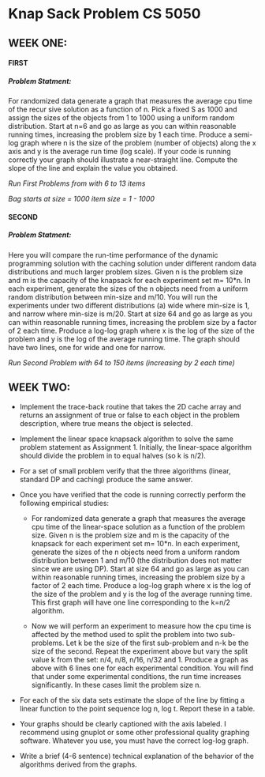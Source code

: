# Knap Sack Problem CS 5050


## WEEK ONE:
#### FIRST 

##### Problem Statment:

For randomized data generate a graph that measures the average cpu time of the recur sive solution as a function of n. Pick a fixed S as 1000 and assign the sizes of the objects from 1 to 1000 using a uniform random distribution. Start at n=6 and go as large as you can within reasonable running times, increasing the problem size by 1 each time. Produce a semi-log graph where n is the size of the problem (number of objects) along the x axis and y is the average run time (log scale). If your code is running correctly your graph should illustrate a near-straight line. Compute the slope of the line and explain the value you obtained.

_Run First Problems from with 6 to 13 items_

_Bag starts at size  =  1000_
_item size           =  1 - 1000_


#### SECOND

##### Problem Statment:

Here you will compare the run-time performance of the dynamic programming solution with the caching solution under different random data distributions and much larger problem sizes. Given n is the problem size and m is the capacity of the knapsack for each experiment set m= 10*n. In each experiment, generate the sizes of the n objects need from a uniform random distribution between min-size and m/10. You will run the experiments under two different distributions (a) wide where min-size is 1, and narrow where min-size is m/20. Start at size 64 and go as large as you can within reasonable running times, increasing the problem size by a factor of 2 each time. Produce a log-log graph where x is the log of the size of the problem and y is the log of the average running time. The graph should have two lines, one for wide and one for narrow.

_Run Second Problem with 64 to 150 items (increasing by 2 each time)_

## WEEK TWO:


 * Implement the trace-back routine that takes the 2D cache array and returns an assignment of true or false to each object in the problem description, where true means the object is selected.


 * Implement the linear space knapsack algorithm to solve the same problem statement as Assignment 1.  Initially, the linear-space algorithm should divide the problem in to equal halves (so k is n/2).


 * For a set of small problem verify that the three algorithms (linear, standard DP and caching) produce the same answer.


 * Once you have verified that the code is running correctly perform the following empirical studies:

   * For randomized data generate a graph that measures the average cpu time of the linear-space solution as a function of the problem size. Given n is the problem size and m is the capacity of the knapsack for each experiment set m= 10*n. In each experiment, generate the sizes of the n objects need from a uniform random distribution between 1 and m/10 (the distribution does not matter since we are using DP). Start at size 64 and go as large as you can within reasonable running times, increasing the problem size by a factor of 2 each time. Produce a log-log graph where x is the log of the size of the problem and y is the log of the average running time. This first graph will have one line corresponding to the k=n/2 algorithm.

   * Now we will perform an experiment to measure how the cpu time is affected by the method used to split the problem into two sub- problems. Let k be the size of the first sub-problem and n-k be the size of the second. Repeat the experiment above but vary the split value k from the set: n/4, n/8, n/16, n/32 and 1. Produce a graph as above with 6 lines one for each experimental condition. You will find that under some experimental conditions, the run time increases significantly. In these cases limit the problem size n.

 * For each of the six data sets estimate the slope of the line by fitting a linear function to the point sequence log n, log t. Report these in a table.


 * Your graphs should be clearly captioned with the axis labeled. I recommend using gnuplot or some other professional quality graphing software. Whatever you use, you must have the correct log-log graph.


 * Write a brief (4-6 sentence) technical explanation of the behavior of the algorithms derived from the graphs.

